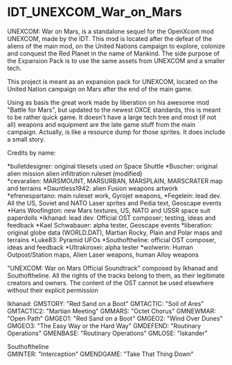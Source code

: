 # IDT_UNEXCOM_War_on_Mars
 UNEXCOM: War on Mars, is a standalone sequel for the OpenXcom mod UNEXCOM, made by the IDT. This mod is located after the defeat of the aliens of the main mod, on the United Nations campaign to explore, colonize and conquest the Red Planet in the name of Mankind. The side purpose of the Expansion Pack is to use the same assets from UNEXCOM and a smaller tech.

This project is meant as an expansion pack for UNEXCOM, located on the United Nation campaign on Mars after the end of the main game.

Using as basis the great work made by liberation on his awesome mod "Battle for Mars", but updated to the newest OXCE standards, this is meant to be rather quick game. It doesn't have a large tech tree and most (if not all) weapons and equipment are the late game stuff from the main campaign. Actually, is like a resource dump for those sprites. It does include a small story.



Credits by name:

*bulletdesigner: original tilesets used on Space Shuttle
*Buscher: original alien mission alien infiltration ruleset (modified)  
*cevaralien: MARSMOUNT, MARSURBAN, MARSPLAIN, MARSCRATER map and terrains
*Dauntless1942: alien Fusion weapons artwork
*efrenespartano: main ruleset work, Gyrojet weapons,
*Fegelein: lead dev. All the US, Soviet and NATO Laser sprites and Pedia text, Geoscape events 
*Hans Woofington: new Mars textures, US, NATO and USSR space suit paperdolls
*Ikhanad: lead dev. Official OST composer; testing, ideas and feedback
*Kael Schwabauer: alpha tester, Geoscape events
*liberation: original globe data (WORLD.DAT), Martian Rocky, Plain and Polar maps and terrains
*Luke83: Pyramid UFOs
*Southoftheline: official OST composer, ideas and feedback
*Ultrakiroxei: alpha tester
*wolwerin: Human Outpost/Station maps, Alien Laser weapons, human Alloy weapons 

"UNEXCOM: War on Mars Official Soundtrack" composed by Ikhanad and Southoftheline. All the rights of the tracks belong to them, as their legitimate creators and owners. The content of the OST cannot be used elsewhere without their explicit permission

Ikhanad:
  GMSTORY: "Red Sand on a Boot"
  GMTACTIC: "Soil of Ares"
  GMTACTIC2: "Martian Meeting"
  GMMARS: "Octet Chorus"
  GMNEWMAR: "Open Path"
  GMGEO1: "Red Sand on a Boot"
  GMGEO2: "Wind Over Dunes"
  GMGEO3: "The Easy Way or the Hard Way"
  GMDEFEND: "Routinary Operations"
  GMENBASE: "Routinary Operations"
  GMLOSE: "Iskander"

Southoftheline  
  GMINTER: "Interception"
  GMENDGAME: "Take That Thing Down"